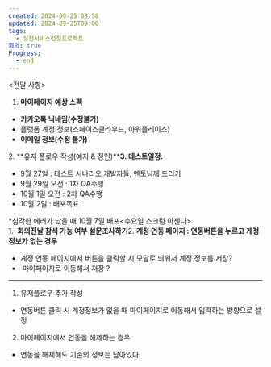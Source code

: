 ```yaml
---
created: 2024-09-25 08:58
updated: 2024-09-25T09:00
tags:
  - 실전서비스런칭프로젝트
회의: true
Progress:
  - end
---
```


<전달 사항>  

1. **마이페이지 예상 스펙**

- **카카오톡 닉네임(수정불가)**
- 플랫폼 계정 정보(스페이스클라우드, 아워플레이스)
- **이메일 정보(수정 불가)**

2. **유저 플로우 작성(예지 & 정인)****3. 테스트일정:**  

- 9월 27일 : 테스트 시나리오 개발자들, 멘토님께 드리기
- 9월 29일 오전 : 1차 QA수행
- 10월 1일 오전 : 2차 QA수행
- 10월 2일 : 배포목표

*심각한 에러가 났을 때 10월 7일 배포<수요일 스크럼 아젠다>  
1.  **회의전날 참석 가능 여부 설문조사하기**2. **계정 연동 페이지 : 연동버튼을 누르고 게정 정보가 없는 경우**  

- 계정 연동 페이지에서 버튼을 클릭할 시 모달로 띄워서 계정 정보를 저장?
-  마이페이지로 이동해서 저장 ?


---
1. 유저플로우 추가 작성
- 연동버튼 클릭 시 계정정보가 없을 때 마이페이지로 이동해서 입력하는 방향으로 설정

2. 마이페이지에서 연동을 해제하는 경우
- 연동을 해제해도 기존의 정보는 남아있다.


  